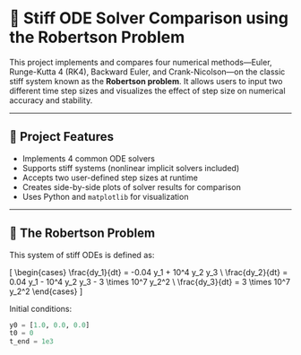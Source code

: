 # 🧪 Stiff ODE Solver Comparison using the Robertson Problem

This project implements and compares four numerical methods—Euler, Runge-Kutta 4 (RK4), Backward Euler, and Crank-Nicolson—on the classic stiff system known as the **Robertson problem**. It allows users to input two different time step sizes and visualizes the effect of step size on numerical accuracy and stability.

---

## 🚀 Project Features

- Implements 4 common ODE solvers
- Supports stiff systems (nonlinear implicit solvers included)
- Accepts two user-defined step sizes at runtime
- Creates side-by-side plots of solver results for comparison
- Uses Python and `matplotlib` for visualization

---

## 🧮 The Robertson Problem

This system of stiff ODEs is defined as:

\[
\begin{cases}
\frac{dy_1}{dt} = -0.04 y_1 + 10^4 y_2 y_3 \\
\frac{dy_2}{dt} = 0.04 y_1 - 10^4 y_2 y_3 - 3 \times 10^7 y_2^2 \\
\frac{dy_3}{dt} = 3 \times 10^7 y_2^2
\end{cases}
\]

Initial conditions:
```python
y0 = [1.0, 0.0, 0.0]
t0 = 0
t_end = 1e3
